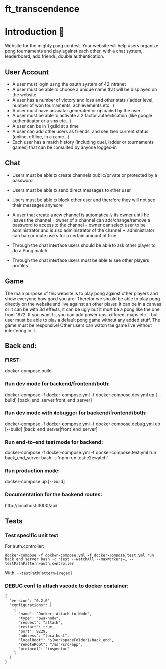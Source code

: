 # ft_transcendence

# Introduction 🤔
Website for the mighty pong contest. Your website will help users organize pong tournaments and play against each other, with a chat system, leaderboard, add friends, double authentication.

## User Account
- A user must login using the oauth system of 42 intranet
- A user must be able to choose a unique name that will be displayed on the website
- A user has a number of victory and loss and other stats (ladder level, number of won tournaments, achievements etc...)
- A user must have an avatar generated or uploaded by the user
- A user must be able to activate a 2 factor authentication (like google authenticator or a sms etc...)
- A user can be in 1 guild at a time
- A user can add other users as friends, and see their current status (online, offline, in a game...)
- Each user has a match history (including duel, ladder or tournaments games) that can be consulted by anyone logged-in

## Chat
- Users must be able to create channels public/private or protected by a password
- Users must be able to send direct messages to other user
- Users must be able to block other user and therefore they will not see their messages anymore
- A user that create a new channel is automatically its owner until he leaves the channel
    ◦ owner of a channel can add/change/remove a password to access to the channel
    ◦ owner can select user to be administrator and is also administrator of the channel
    ∗ administrator can ban or mute users for a certain amount of time

- Through the chat interface users should be able to ask other player to do a Pong match
- Through the chat interface users must be able to see other players profiles

## Game
The main purpose of this website is to play pong against other players and show everyone how good you are!
Therefor we should be able to play pong directly on the website and live against an other player.
It can be in a canvas or it can be with 3d effects, it can be ugly but it must be a pong like the one from 1972.
If you want to, you can add power ups, different maps etc... but user must be able to play a default pong game without any added stuff.
The game must be responsive!
Other users can watch the game live without interfering in it.







## Back end:

### FIRST:
docker-compose build


### Run dev mode for backend/frontend/both:
docker-compose -f docker-compose.yml -f docker-compose.dev.yml up [--build] [back_end_server|front_end_server]

### Run dev mode with debugger for backend/frontend/both:
docker-compose -f docker-compose.yml -f docker-compose.debug.yml up [--build] [back_end_server|front_end_server]

### Run end-to-end test mode for backend:
docker-compose -f docker-compose.yml -f docker-compose.test.yml run back_end_server bash -c 'npm run test:e2ewatch'


### Run production mode:
docker-compose up [--build]

### Documentation for the backend routes:
http://localhost:3000/api/

## Tests

### Test specific unit test

For auth.controller:

`docker-compose -f docker-compose.yml -f docker-compose.test.yml run back_end_server bash -c 'jest --watchAll --maxWorkers=1 --testPathPattern=auth.controller'`

With:
`--testPathPattern=[regex]`

### DEBUG conf to attach vscode to docker container:
```
{
  "version": "0.2.0",
  "configurations": [
    {
      "name": "Docker: Attach to Node",
      "type": "pwa-node",
      "request": "attach",
      "restart": true,
      "port": 9229,
      "address": "localhost",
      "localRoot": "${workspaceFolder}/back_end",
      "remoteRoot": "/usr/src/app",
      "protocol": "inspector"
    }
  ]
}
```
